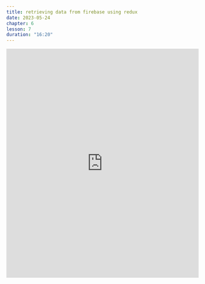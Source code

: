 ```yaml
---
title: retrieving data from firebase using redux
date: 2023-05-24
chapter: 6
lesson: 7
duration: "16:20"
---
```

<iframe width="100%" height="600" src="https://www.youtube.com/embed/bo_bgbac1l8" title="YouTube video player" frameborder="0" allow="accelerometer; autoplay; clipboard-write; encrypted-media; gyroscope; picture-in-picture" allowfullscreen></iframe>

